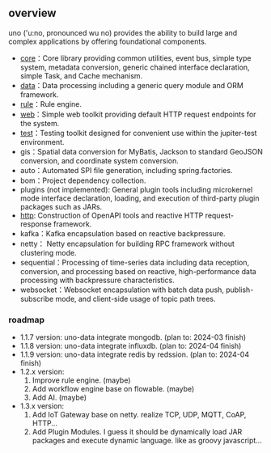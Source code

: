 ## overview

uno ('u:no, pronounced wu no) provides the ability to build large and complex applications by offering foundational
components.

- <a href="./docs/core.md">core</a>：Core library providing common utilities, event bus, simple type system, metadata
  conversion, generic chained interface declaration, simple Task, and Cache mechanism.
- <a href="./docs/data.md">data</a>：Data processing including a generic query module and ORM framework.
- <a href="./docs/rule.md">rule</a>：Rule engine.
- <a href="./docs/web.md">web</a>：Simple web toolkit providing default HTTP request endpoints for the system.
- <a href="./docs/test.md">test</a>：Testing toolkit designed for convenient use within the jupiter-test environment.
- gis：Spatial data conversion for MyBatis, Jackson to standard GeoJSON conversion, and coordinate system conversion.
- auto：Automated SPI file generation, including spring.factories.
- bom：Project dependency collection.
- plugins (not implemented): General plugin tools including microkernel mode interface declaration, loading, and
  execution of third-party plugin packages such as JARs.
- <a href="./docs/components/http.md">http</a>: Construction of OpenAPI tools and reactive HTTP request-response
  framework.
- kafka：Kafka encapsulation based on reactive backpressure.
- netty： Netty encapsulation for building RPC framework without clustering mode.
- sequential：Processing of time-series data including data reception, conversion, and processing based on reactive,
  high-performance data processing with backpressure characteristics.
- websocket：Websocket encapsulation with batch data push, publish-subscribe mode, and client-side usage of topic path
  trees.

### roadmap

- 1.1.7 version: uno-data integrate mongodb. (plan to: 2024-03 finish)
- 1.1.8 version: uno-data integrate influxdb. (plan to: 2024-04 finish)
- 1.1.9 version: uno-data integrate redis by redssion. (plan to: 2024-04 finish)
- 1.2.x version:
    1. Improve rule engine. (maybe)
    2. Add workflow engine base on flowable. (maybe)
    3. Add AI. (maybe)
- 1.3.x version:
    1. Add IoT Gateway base on netty. realize TCP, UDP, MQTT, CoAP, HTTP...
    2. Add Plugin Modules. I guess it should be dynamically load JAR packages and execute dynamic language. like as groovy javascript...